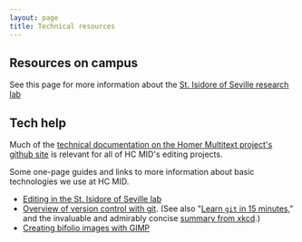 ```yaml
---
layout: page
title: Technical resources
---
```



## Resources on campus ##


See this page for more information about the [St. Isidore of Seville research lab](isidore)


## Tech help ##

Much of the [technical documentation on the Homer Multitext project's github site][hmtdoc] is relevant for all of HC MID's editing projects.

[hmtdoc]: http://homermultitext.github.io/hmt-docs/


Some one-page guides and links to more information about basic technologies we use at HC MID.



- [Editing in the St. Isidore of Seville lab](editing-in-lab)
- [Overview of version control with git](git-intro).  (See also "[Learn `git` in 15 minutes](http://try.github.io/levels/1/challenges/1)," and the invaluable and admirably concise [summary from xkcd](http://xkcd.com/1597/).)
- [Creating bifolio images with GIMP](gimp-bifolio)
